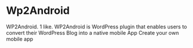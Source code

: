 # Wp2Android
WP2Android. 1 like. WP2Android is WordPress plugin that enables users to convert their WordPress Blog into a native mobile App Create your own mobile app
